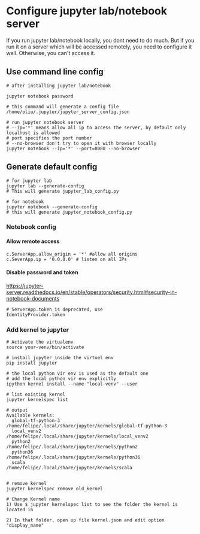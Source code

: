 # Configure jupyter lab/notebook server

If you run jupyter lab/notebook locally, you dont need to do much. But if you run it on a server which will be accessed
remotely, you need to configure it well. Otherwise, you can't access it.
## Use command line config
```shell
# after installing jupyter lab/notebook

jupyter notebook password

# this command will generate a config file
/home/pliu/.jupyter/jupyter_server_config.json

# run jupyter notebook server
# --ip='*' means allow all ip to access the server, by default only localhost is allowed
# port specifies the port number
# --no-browser don't try to open it with browser locally
jupyter notebook --ip='*' --port=8080 --no-browser
```
## Generate default config

```shell
# for jupyter lab
jupyter lab --generate-config
# This will generate jupyter_lab_config.py  

# for notebook
jupyter notebook --generate-config
# this will generate jupyter_notebook_config.py

```

### Notebook config

#### Allow remote access 

```shell
c.ServerApp.allow_origin = '*' #allow all origins
c.SeverApp.ip = '0.0.0.0' # listen on all IPs 
```

#### Disable password and token 
https://jupyter-server.readthedocs.io/en/stable/operators/security.html#security-in-notebook-documents
```shell
# ServerApp.token is deprecated, use 
IdentityProvider.token

```

### Add kernel to jupyter

```shell
# Activate the virtualenv
source your-venv/bin/activate

# install jupyter inside the virtuel env
pip install jupyter 

# the local python vir env is used as the default one 
# add the local python vir env explicitly
ipython kernel install --name "local-venv" --user

# list existing kernel  
jupyter kernelspec list

# output
Available kernels:
  global-tf-python-3    /home/felipe/.local/share/jupyter/kernels/global-tf-python-3
  local_venv2           /home/felipe/.local/share/jupyter/kernels/local_venv2
  python2               /home/felipe/.local/share/jupyter/kernels/python2
  python36              /home/felipe/.local/share/jupyter/kernels/python36
  scala                 /home/felipe/.local/share/jupyter/kernels/scala
  
  
# remove kernel
jupyter kernelspec remove old_kernel

# Change Kernel name
1) Use $ jupyter kernelspec list to see the folder the kernel is located in

2) In that folder, open up file kernel.json and edit option "display_name"
```